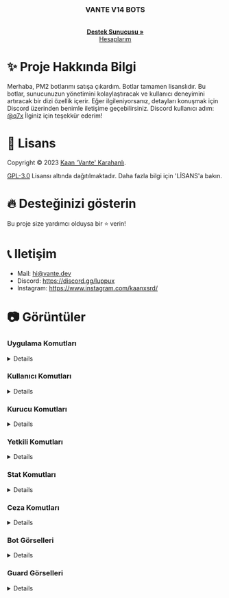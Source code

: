 <p align="center">
  <h3 align="center">VANTE V14 BOTS</h3>

  <p align="center">
    <br />
    <a href="https://discord.gg/luppux"><strong>Destek Sunucusu »</strong></a>
    <br />
    <a href="https://vante.dev/">Hesaplarım</a>
  </p>
</p>

# ✨ Proje Hakkında Bilgi
Merhaba, PM2 botlarımı satışa çıkardım. Botlar tamamen lisanslıdır. Bu botlar, sunucunuzun yönetimini kolaylaştıracak ve kullanıcı deneyimini artıracak bir dizi özellik içerir. Eğer ilgileniyorsanız,          detayları konuşmak için Discord üzerinden benimle iletişime geçebilirsiniz. Discord kullanıcı adım: [@q7x](https://vante.dev/discord) İlginiz için teşekkür ederim!

# 📄 Lisans

Copyright © 2023 [Kaan 'Vante' Karahanlı](https://github.com/vante-dev).

[GPL-3.0](https://www.gnu.org/licenses/gpl-3.0.html) Lisansı altında dağıtılmaktadır. Daha fazla bilgi için 'LİSANS'a bakın.

# 🔥 Desteğinizi gösterin

Bu proje size yardımcı olduysa bir ⭐️ verin!

# 📞 Iletişim

-   Mail: hi@vante.dev
-   Discord: https://discord.gg/luppux
-   Instagram: https://www.instagram.com/kaanxsrd/

# 📷 Görüntüler

### Uygulama Komutları
<details>
  <img width="450" alt="image" src="https://github.com/vante-dev/Vante-Bots/assets/136744983/7ee94db9-7200-4d8e-a4f5-d76c4a226001">
  <img width="450" alt="image" src="https://github.com/vante-dev/Vante-Bots/assets/136744983/11e748dc-f154-4542-a3b0-1a0e74389cfd">
  <img width="450" alt="image" src="https://github.com/vante-dev/Vante-Bots/assets/136744983/aa77b859-f4f1-4908-8d6f-08f464a78a7b">

</details>

### Kullanıcı Komutları
<details>
<img width="450" alt="image" src="https://github.com/vante-dev/Vante-Bots/assets/136744983/d817424b-aa0b-4217-9a1c-45d50046b027">
<img width="450" alt="image" src="https://github.com/vante-dev/Vante-Bots/assets/136744983/cbfb9111-57d6-4133-bac9-3cbf85256786">
</details>

### Kurucu Komutları
<details>
  <img src="">
</details>

### Yetkili Komutları
<details>
  <img src="">
</details>

### Stat Komutları
<details>
  <img src="">
</details>

### Ceza Komutları
<details>
  <img src="">
</details>

### Bot Görselleri
<details>
  <img width="450" alt="image" src="https://github.com/vante-dev/Vante-Bots/assets/136744983/0de4be0c-943d-4551-86e5-81c8aaf9bd1e">
  <img width="450" alt="image" src="https://github.com/vante-dev/Vante-Bots/assets/136744983/bc264ffe-be6d-4bca-a254-b41e68d2ca41">

</details>

### Guard Görselleri
<details>
  <img src="">
</details>

